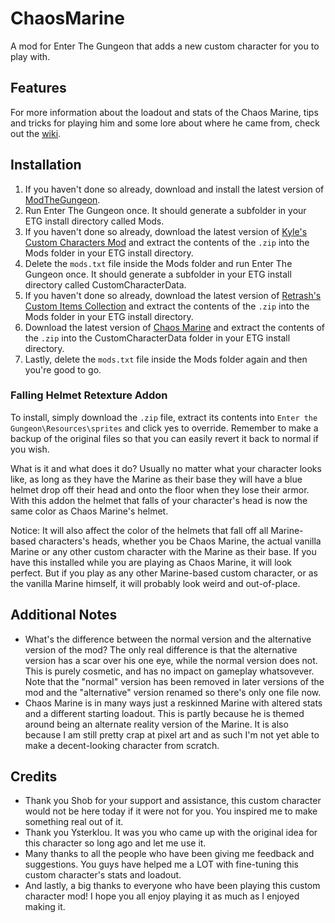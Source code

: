 # ChaosMarine
A mod for Enter The Gungeon that adds a new custom character for you to play with.

## Features
For more information about the loadout and stats of the Chaos Marine, tips and tricks for playing him and some lore about where he came from, check out the [wiki](https://github.com/Hotklou2404/ChaosMarine/wiki).

## Installation
1. If you haven't done so already, download and install the latest version of [ModTheGungeon](https://github.com/ModTheGungeon/ETGMod.Installer/releases/latest/download/ETGMod.Installer.exe).
2. Run Enter The Gungeon once. It should generate a subfolder in your ETG install directory called Mods.
3. If you haven't done so already, download the latest version of [Kyle's Custom Characters Mod](https://modworkshop.net/mod/24802) and extract the contents of the `.zip` into the Mods folder in your ETG install directory.
5. Delete the `mods.txt` file inside the Mods folder and run Enter The Gungeon once. It should generate a subfolder in your ETG install directory called CustomCharacterData.
6. If you haven't done so already, download the latest version of [Retrash's Custom Items Collection](https://modworkshop.net/mod/25197) and extract the contents of the `.zip` into the Mods folder in your ETG install directory.
7. Download the latest version of [Chaos Marine](https://github.com/Hotklou2404/ChaosMarine/releases/latest) and extract the contents of the `.zip` into the CustomCharacterData folder in your ETG install directory.
8. Lastly, delete the `mods.txt` file inside the Mods folder again and then you're good to go.

### Falling Helmet Retexture Addon
To install, simply download the `.zip` file, extract its contents into `Enter the Gungeon\Resources\sprites` and click yes to override. Remember to make a backup of the original files so that you can easily revert it back to normal if you wish.

What is it and what does it do? Usually no matter what your character looks like, as long as they have the Marine as their base they will have a blue helmet drop off their head and onto the floor when they lose their armor. With this addon the helmet that falls of your character's head is now the same color as Chaos Marine's helmet.

Notice: It will also affect the color of the helmets that fall off all Marine-based characters's heads, whether you be Chaos Marine, the actual vanilla Marine or any other custom character with the Marine as their base. If you have this installed while you are playing as Chaos Marine, it will look perfect. But if you play as any other Marine-based custom character, or as the vanilla Marine himself, it will probably look weird and out-of-place.

## Additional Notes
* What's the difference between the normal version and the alternative version of the mod? The only real difference is that the alternative version has a scar over his one eye, while the normal version does not. This is purely cosmetic, and has no impact on gameplay whatsovever. Note that the "normal" version has been removed in later versions of the mod and the "alternative" version renamed so there's only one file now.
* Chaos Marine is in many ways just a reskinned Marine with altered stats and a different starting loadout. This is partly because he is themed around being an alternate reality version of the Marine. It is also because I am still pretty crap at pixel art and as such I'm not yet able to make a decent-looking character from scratch.

## Credits
* Thank you Shob for your support and assistance, this custom character would not be here today if it were not for you. You inspired me to make something real out of it.
* Thank you Ysterklou. It was you who came up with the original idea for this character so long ago and let me use it.
* Many thanks to all the people who have been giving me feedback and suggestions. You guys have helped me a LOT with fine-tuning this custom character's stats and loadout.
* And lastly, a big thanks to everyone who have been playing this custom character mod! I hope you all enjoy playing it as much as I enjoyed making it.
